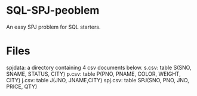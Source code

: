 # SQL-SPJ-peoblem
An easy SPJ problem for SQL starters.

# Files
spjdata: a directory containing 4 csv documents below.
  s.csv: table S(SNO, SNAME, STATUS, CITY)
  p.csv: table P(PNO, PNAME, COLOR, WEIGHT, CITY)
  j.csv: table J(JNO, JNAME,CITY)
  spj.csv: table SPJ(SNO, PNO, JNO, PRICE, QTY)
  
